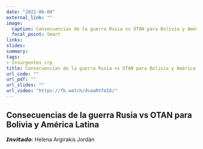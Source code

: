 ```yaml
---
date: "2022-06-08"
external_link: ""
image:
  caption: Consecuencias de la guerra Rusia vs OTAN para Bolivia y América Latina
  focal_point: Smart
links:
slides: 
summary: 
tags:
- Insurgentes_crp
title: Consecuencias de la guerra Rusia vs OTAN para Bolivia y América Latina
url_code: ""
url_pdf: ""
url_slides: ""
url_video: "https://fb.watch/dvaaRVfmI8/"
---
```


## Consecuencias de la guerra Rusia vs OTAN para Bolivia y América Latina

𝙄𝙣𝙫𝙞𝙩𝙖𝙙𝙤: Helena Argirakis Jordán